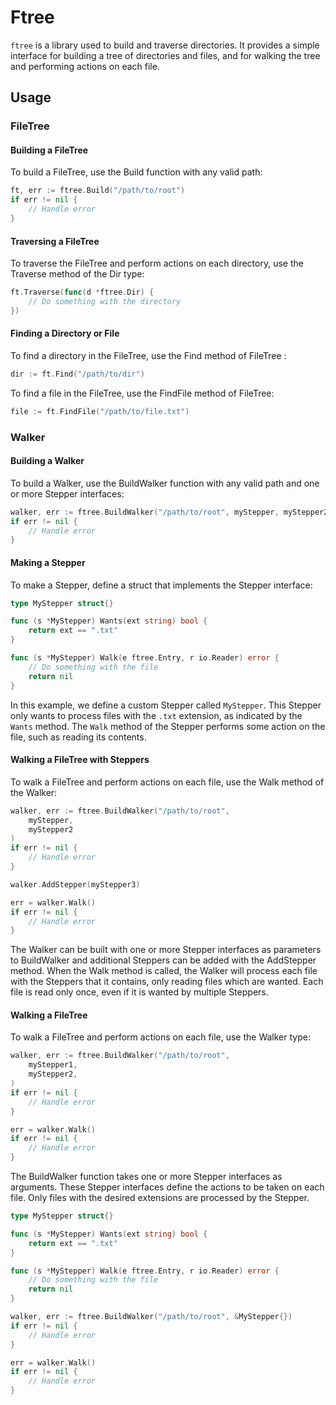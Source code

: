 # Ftree
`ftree` is a library used to build and traverse directories. It provides a simple interface for building a tree of directories and files, and for walking the tree and performing actions on each file.

## Usage
### FileTree
#### Building a FileTree
To build a FileTree, use the Build function with any valid path:

```go
ft, err := ftree.Build("/path/to/root")
if err != nil {
    // Handle error
}
```
####  Traversing a FileTree
To traverse the FileTree and perform actions on each directory, use the Traverse method of the Dir type:

```go
ft.Traverse(func(d *ftree.Dir) {
    // Do something with the directory
})
```
#### Finding a Directory or File
To find a directory in the FileTree, use the Find method of FileTree :

```go
dir := ft.Find("/path/to/dir")
```
To find a file in the FileTree, use the FindFile method of FileTree:

```go
file := ft.FindFile("/path/to/file.txt")
```



### Walker
#### Building a Walker
To build a Walker, use the BuildWalker function with any valid path and one or more Stepper interfaces:

```go
walker, err := ftree.BuildWalker("/path/to/root", myStepper, myStepper2)
if err != nil {
	// Handle error
}
```


#### Making a Stepper
To make a Stepper, define a struct that implements the Stepper interface:

```go
type MyStepper struct{}

func (s *MyStepper) Wants(ext string) bool {
    return ext == ".txt"
}

func (s *MyStepper) Walk(e ftree.Entry, r io.Reader) error {
    // Do something with the file
    return nil
}
```

In this example, we define a custom Stepper called `MyStepper`. This Stepper only wants to process files with the `.txt` extension, as indicated by the `Wants` method. The `Walk` method of the Stepper performs some action on the file, such as reading its contents.

#### Walking a FileTree with Steppers
To walk a FileTree and perform actions on each file, use the Walk method of the Walker:

```go
walker, err := ftree.BuildWalker("/path/to/root",
	myStepper,
	myStepper2
)
if err != nil {
    // Handle error
}

walker.AddStepper(myStepper3)

err = walker.Walk()
if err != nil {
    // Handle error
}
```

The Walker can be built with one or more Stepper interfaces as parameters to BuildWalker and additional Steppers can be added with the AddStepper method. When the Walk method is called, the Walker will process each file with the Steppers that it contains, only reading files which are wanted. Each file is read only once, even if it is wanted by multiple Steppers.


#### Walking a FileTree
To walk a FileTree and perform actions on each file, use the Walker type:
```go
walker, err := ftree.BuildWalker("/path/to/root",
	myStepper1,
	myStepper2,
)
if err != nil {
    // Handle error
}

err = walker.Walk()
if err != nil {
    // Handle error
}
```

The BuildWalker function takes one or more Stepper interfaces as arguments. These Stepper interfaces define the actions to be taken on each file. Only files with the desired extensions are processed by the Stepper.

```go
type MyStepper struct{}

func (s *MyStepper) Wants(ext string) bool {
    return ext == ".txt"
}

func (s *MyStepper) Walk(e ftree.Entry, r io.Reader) error {
    // Do something with the file
    return nil
}

walker, err := ftree.BuildWalker("/path/to/root", &MyStepper{})
if err != nil {
    // Handle error
}

err = walker.Walk()
if err != nil {
    // Handle error
}
```
